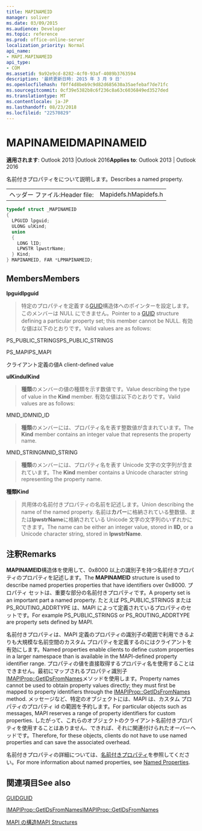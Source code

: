 ```yaml
---
title: MAPINAMEID
manager: soliver
ms.date: 03/09/2015
ms.audience: Developer
ms.topic: reference
ms.prod: office-online-server
localization_priority: Normal
api_name:
- MAPI.MAPINAMEID
api_type:
- COM
ms.assetid: 9a92e9cd-8282-4cf0-93af-4089b3763594
description: '最終更新日時: 2015 年 3 月 9 日'
ms.openlocfilehash: f0ff4d8beb9c9d82d685630a35aefebaf7de71fc
ms.sourcegitcommit: 0cf39e5382b8c6f236c8a63c6036849ed3527ded
ms.translationtype: MT
ms.contentlocale: ja-JP
ms.lasthandoff: 08/23/2018
ms.locfileid: "22570829"
---
```

# <a name="mapinameid"></a><span data-ttu-id="e28dc-103">MAPINAMEID</span><span class="sxs-lookup"><span data-stu-id="e28dc-103">MAPINAMEID</span></span>

  
  
<span data-ttu-id="e28dc-104">**適用されます**: Outlook 2013 |Outlook 2016</span><span class="sxs-lookup"><span data-stu-id="e28dc-104">**Applies to**: Outlook 2013 | Outlook 2016</span></span> 
  
<span data-ttu-id="e28dc-105">名前付きプロパティをについて説明します。</span><span class="sxs-lookup"><span data-stu-id="e28dc-105">Describes a named property.</span></span> 
  
|||
|:-----|:-----|
|<span data-ttu-id="e28dc-106">ヘッダー ファイル:</span><span class="sxs-lookup"><span data-stu-id="e28dc-106">Header file:</span></span>  <br/> |<span data-ttu-id="e28dc-107">Mapidefs.h</span><span class="sxs-lookup"><span data-stu-id="e28dc-107">Mapidefs.h</span></span>  <br/> |
   
```cpp
typedef struct _MAPINAMEID
{
  LPGUID lpguid;
  ULONG ulKind;
  union
  {
    LONG lID;
    LPWSTR lpwstrName;
  } Kind;
} MAPINAMEID, FAR *LPMAPINAMEID;

```

## <a name="members"></a><span data-ttu-id="e28dc-108">Members</span><span class="sxs-lookup"><span data-stu-id="e28dc-108">Members</span></span>

 <span data-ttu-id="e28dc-109">**lpguid**</span><span class="sxs-lookup"><span data-stu-id="e28dc-109">**lpguid**</span></span>
  
> <span data-ttu-id="e28dc-110">特定のプロパティを定義する[GUID](guid.md)構造体へのポインターを設定します。このメンバーは NULL にできません。</span><span class="sxs-lookup"><span data-stu-id="e28dc-110">Pointer to a [GUID](guid.md) structure defining a particular property set; this member cannot be NULL.</span></span> <span data-ttu-id="e28dc-111">有効な値は以下のとおりです。</span><span class="sxs-lookup"><span data-stu-id="e28dc-111">Valid values are as follows:</span></span> 
    
<span data-ttu-id="e28dc-112">PS_PUBLIC_STRINGS</span><span class="sxs-lookup"><span data-stu-id="e28dc-112">PS_PUBLIC_STRINGS</span></span>
  
> 
    
<span data-ttu-id="e28dc-113">PS_MAPI</span><span class="sxs-lookup"><span data-stu-id="e28dc-113">PS_MAPI</span></span>
  
> 
    
<span data-ttu-id="e28dc-114">クライアント定義の値</span><span class="sxs-lookup"><span data-stu-id="e28dc-114">A client-defined value</span></span>
  
> 
    
 <span data-ttu-id="e28dc-115">**ulKind**</span><span class="sxs-lookup"><span data-stu-id="e28dc-115">**ulKind**</span></span>
  
> <span data-ttu-id="e28dc-116">**種類**のメンバーの値の種類を示す数値です。</span><span class="sxs-lookup"><span data-stu-id="e28dc-116">Value describing the type of value in the **Kind** member.</span></span> <span data-ttu-id="e28dc-117">有効な値は以下のとおりです。</span><span class="sxs-lookup"><span data-stu-id="e28dc-117">Valid values are as follows:</span></span> 
    
<span data-ttu-id="e28dc-118">MNID_ID</span><span class="sxs-lookup"><span data-stu-id="e28dc-118">MNID_ID</span></span> 
  
> <span data-ttu-id="e28dc-119">**種類**のメンバーには、プロパティ名を表す整数値が含まれています。</span><span class="sxs-lookup"><span data-stu-id="e28dc-119">The **Kind** member contains an integer value that represents the property name.</span></span> 
    
<span data-ttu-id="e28dc-120">MNID_STRING</span><span class="sxs-lookup"><span data-stu-id="e28dc-120">MNID_STRING</span></span> 
  
> <span data-ttu-id="e28dc-121">**種類**のメンバーには、プロパティ名を表す Unicode 文字の文字列が含まれています。</span><span class="sxs-lookup"><span data-stu-id="e28dc-121">The **Kind** member contains a Unicode character string representing the property name.</span></span> 
    
 <span data-ttu-id="e28dc-122">**種類**</span><span class="sxs-lookup"><span data-stu-id="e28dc-122">**Kind**</span></span>
  
> <span data-ttu-id="e28dc-123">共用体の名前付きプロパティの名前を記述します。</span><span class="sxs-lookup"><span data-stu-id="e28dc-123">Union describing the name of the named property.</span></span> <span data-ttu-id="e28dc-124">名前は**カバー**に格納されている整数値、または**lpwstrName**に格納されている Unicode 文字の文字列のいずれかにできます。</span><span class="sxs-lookup"><span data-stu-id="e28dc-124">The name can be either an integer value, stored in **lID**, or a Unicode character string, stored in **lpwstrName**.</span></span>
    
## <a name="remarks"></a><span data-ttu-id="e28dc-125">注釈</span><span class="sxs-lookup"><span data-stu-id="e28dc-125">Remarks</span></span>

<span data-ttu-id="e28dc-126">**MAPINAMEID**構造体を使用して、0x8000 以上の識別子を持つ名前付きプロパティのプロパティを記述します。</span><span class="sxs-lookup"><span data-stu-id="e28dc-126">The **MAPINAMEID** structure is used to describe named properties properties that have identifiers over 0x8000.</span></span> <span data-ttu-id="e28dc-127">プロパティ セットは、重要な部分の名前付きプロパティです。</span><span class="sxs-lookup"><span data-stu-id="e28dc-127">A property set is an important part a named property.</span></span> <span data-ttu-id="e28dc-128">たとえば PS_PUBLIC_STRINGS または PS_ROUTING_ADDRTYPE は、MAPI によって定義されているプロパティのセットです。</span><span class="sxs-lookup"><span data-stu-id="e28dc-128">For example PS_PUBLIC_STRINGS or PS_ROUTING_ADDRTYPE are property sets defined by MAPI.</span></span> 
  
<span data-ttu-id="e28dc-129">名前付きプロパティは、MAPI 定義のプロパティの識別子の範囲で利用できるよりも大規模な名前空間のカスタム プロパティを定義するのにはクライアントを有効にします。</span><span class="sxs-lookup"><span data-stu-id="e28dc-129">Named properties enable clients to define custom properties in a larger namespace than is available in the MAPI-defined property identifier range.</span></span> <span data-ttu-id="e28dc-130">プロパティの値を直接取得するプロパティ名を使用することはできません。最初にマップされるプロパティ識別子[IMAPIProp::GetIDsFromNames](imapiprop-getidsfromnames.md)メソッドを使用します。</span><span class="sxs-lookup"><span data-stu-id="e28dc-130">Property names cannot be used to obtain property values directly; they must first be mapped to property identifiers through the [IMAPIProp::GetIDsFromNames](imapiprop-getidsfromnames.md) method.</span></span> <span data-ttu-id="e28dc-131">メッセージなど、特定のオブジェクトには、MAPI は、カスタム プロパティのプロパティ id の範囲を予約します。</span><span class="sxs-lookup"><span data-stu-id="e28dc-131">For particular objects such as messages, MAPI reserves a range of property identifiers for custom properties.</span></span> <span data-ttu-id="e28dc-132">したがって、これらのオブジェクトのクライアント名前付きプロパティを使用することはありません、できれば、それに関連付けられたオーバーヘッドです。</span><span class="sxs-lookup"><span data-stu-id="e28dc-132">Therefore, for these objects, clients do not have to use named properties and can save the associated overhead.</span></span> 
  
<span data-ttu-id="e28dc-133">名前付きプロパティの詳細については、[名前付きプロパティ](mapi-named-properties.md)を参照してください。</span><span class="sxs-lookup"><span data-stu-id="e28dc-133">For more information about named properties, see [Named Properties](mapi-named-properties.md).</span></span>
  
## <a name="see-also"></a><span data-ttu-id="e28dc-134">関連項目</span><span class="sxs-lookup"><span data-stu-id="e28dc-134">See also</span></span>



[<span data-ttu-id="e28dc-135">GUID</span><span class="sxs-lookup"><span data-stu-id="e28dc-135">GUID</span></span>](guid.md)
  
[<span data-ttu-id="e28dc-136">IMAPIProp::GetIDsFromNames</span><span class="sxs-lookup"><span data-stu-id="e28dc-136">IMAPIProp::GetIDsFromNames</span></span>](imapiprop-getidsfromnames.md)


[<span data-ttu-id="e28dc-137">MAPI の構造</span><span class="sxs-lookup"><span data-stu-id="e28dc-137">MAPI Structures</span></span>](mapi-structures.md)

